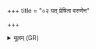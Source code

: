 +++
title = "०२ यत् प्रेषिता वरुणेन"

+++
<details><summary>मूलम् (GR)</summary>

यत् प्रेषिता वरुणेन-  
-आच् छीभं समवल्गत ।  
तद् आप्नोद् इन्द्रो वो यतीस्  
तस्माद् आपो अनु ष्ठन ॥
</details>